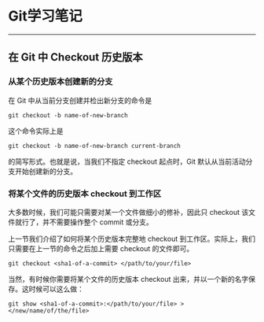 # Git学习笔记

---
## 在 Git 中 Checkout 历史版本
### 从某个历史版本创建新的分支
在 Git 中从当前分支创建并检出新分支的命令是  
```
git checkout -b name-of-new-branch
```

这个命令实际上是  
```
git checkout -b name-of-new-branch current-branch
```
的简写形式。也就是说，当我们不指定 checkout 起点时，Git 默认从当前活动分支开始创建新的分支。

### 将某个文件的历史版本 checkout 到工作区
大多数时候，我们可能只需要对某一个文件做细小的修补，因此只 checkout 该文件就行了，并不需要操作整个 commit 或分支。

上一节我们介绍了如何将某个历史版本完整地 checkout 到工作区。实际上，我们只需要在上一节的命令之后加上需要 checkout 的文件即可。

```
git checkout <sha1-of-a-commit> </path/to/your/file>
```

当然，有时候你需要将某个文件的历史版本 checkout 出来，并以一个新的名字保存。这时候可以这么做：
```
git show <sha1-of-a-commit>:</path/to/your/file> > </new/name/of/the/file>
```